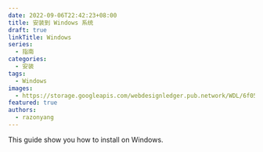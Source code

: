 ```yaml
---
date: 2022-09-06T22:42:23+08:00
title: 安装到 Windows 系统
draft: true
linkTitle: Windows
series: 
  - 指南
categories:
  - 安装
tags:
  - Windows
images:
  - https://storage.googleapis.com/webdesignledger.pub.network/WDL/6f050e39-windows_10_logoblue.svg-copy_windows.jpg?width=1280&height=620
featured: true
authors:
  - razonyang
---
```


This guide show you how to install on Windows.
